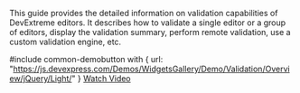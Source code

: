 This guide provides the detailed information on validation capabilities of DevExtreme editors. It describes how to validate a single editor or a group of editors, display the validation summary, perform remote validation, use a custom validation engine, etc.

#include common-demobutton with {
    url: "https://js.devexpress.com/Demos/WidgetsGallery/Demo/Validation/Overview/jQuery/Light/"
}
<a href="http://www.youtube.com/watch?v=xbn_NbeB5es&index=38&list=PL8h4jt35t1wjGvgflbHEH_e3b23AA30-z" class="button orange small fix-width-155" target="_blank">Watch Video</a>
